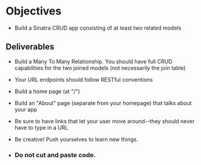 # Objectives
- Build a Sinatra CRUD app consisting of at least two related models

## Deliverables

- Build a Many To Many Relationship.  You should have full CRUD capabilities for the two joined models (not necessarily the join table)
- Your URL endpoints should follow RESTful conventions
- Build a home page (at "/")
- Build an "About" page (separate from your homepage) that talks about your app
- Be sure to have links that let your user move around--they should never have to type in a URL
- Be creative!  Push yourselves to learn new things.

- <h3>Do not cut and paste code.</h3>
